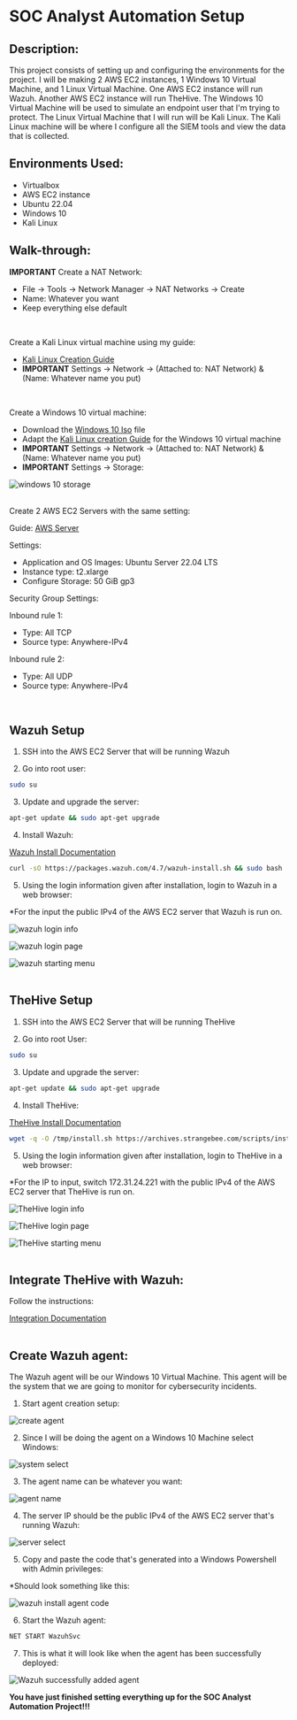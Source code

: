 <h1>SOC Analyst Automation Setup</h1>

<h2>Description:</h2>

This project consists of setting up and configuring the environments for the project. I will be making 2 AWS EC2 instances, 1 Windows 10 Virtual Machine, and 1 Linux Virtual Machine. One AWS EC2 instance will run Wazuh. Another AWS EC2 instance will run TheHive. The Windows 10 Virtual Machine will be used to simulate an endpoint user that I'm trying to protect. The Linux Virtual Machine that I will run will be Kali Linux. The Kali Linux machine will be where I configure all the SIEM tools and view the data that is collected.

<h2>Environments Used:</h2>

   - Virtualbox
   - AWS EC2 instance
   - Ubuntu 22.04
   - Windows 10
   - Kali Linux

<h2>Walk-through:</h2>

<b>IMPORTANT</b> Create a NAT Network:

   - File -> Tools -> Network Manager -> NAT Networks -> Create
   - Name: Whatever you want
   - Keep everything else default
<br>

Create a Kali Linux virtual machine using my guide:

   - [Kali Linux Creation Guide]()
   - <b>IMPORTANT</b> Settings -> Network -> (Attached to: NAT Network) & (Name: Whatever name you put)
<br>

Create a Windows 10 virtual machine:

   - Download the [Windows 10 Iso](https://www.microsoft.com/en-us/software-download/windows10) file 
   - Adapt the [Kali Linux creation Guide](https://github.com/ntieu4328/Virtual-Box-Kali-Linux) for the Windows 10 virtual machine
   - <b>IMPORTANT</b> Settings -> Network -> (Attached to: NAT Network) & (Name: Whatever name you put)
   - <b>IMPORTANT</b> Settings -> Storage:

![windows 10 storage](https://github.com/ntieu4328/SOC-Analyst-Automation-Setup/assets/156137990/c409afcb-03f4-47d2-9460-5c3ff46c29df)
<br>
<br>

Create 2 AWS EC2 Servers with the same setting:

Guide: [AWS Server](https://github.com/ntieu4328/AWS-EC2-Server)
   
Settings:
   
   - Application and OS Images: Ubuntu Server 22.04 LTS
   - Instance type: t2.xlarge
   - Configure Storage: 50 GiB gp3

Security Group Settings:

   Inbound rule 1:
   
   - Type: All TCP
   - Source type: Anywhere-IPv4
      
   Inbound rule 2:
   
   - Type: All UDP
   - Source type: Anywhere-IPv4
<br>

<h2>Wazuh Setup</h2>

1. SSH into the AWS EC2 Server that will be running Wazuh
   
2. Go into root user:

```bash
sudo su
```
   
3. Update and upgrade the server:

```bash
apt-get update && sudo apt-get upgrade
```

4. Install Wazuh:

[Wazuh Install Documentation](https://documentation.wazuh.com/current/quickstart.html)

```bash
curl -sO https://packages.wazuh.com/4.7/wazuh-install.sh && sudo bash ./wazuh-install.sh -a
```

5. Using the login information given after installation, login to Wazuh in a web browser:

*For the <wazuh-dashboard-ip> input the public IPv4 of the AWS EC2 server that Wazuh is run on.

![wazuh login info](https://github.com/ntieu4328/SOC-Analyst-Automation-Setup/assets/156137990/9501362e-a065-4374-ac7f-3e24cf09c0fb)

![wazuh login page](https://github.com/ntieu4328/SOC-Analyst-Automation-Setup/assets/156137990/6d4eb03d-c6b9-4926-a9f6-839437dce9b8)

![wazuh starting menu](https://github.com/ntieu4328/SOC-Analyst-Automation-Setup/assets/156137990/1af17b3d-66e2-434b-9aa9-2b4026719bff)
<br>
<br>


<h2>TheHive Setup</h2>

1. SSH into the AWS EC2 Server that will be running TheHive
   
2. Go into root User:

```bash
sudo su
```

3. Update and upgrade the server:

```bash
apt-get update && sudo apt-get upgrade
```

4. Install TheHive:

[TheHive Install Documentation](https://docs.strangebee.com/thehive/setup/#operating-systems)

```bash
wget -q -O /tmp/install.sh https://archives.strangebee.com/scripts/install.sh ; sudo -v ; bash /tmp/install.sh
```

5. Using the login information given after installation, login to TheHive in a web browser:

*For the IP to input, switch 172.31.24.221 with the public IPv4 of the AWS EC2 server that TheHive is run on.

![TheHive login info](https://github.com/ntieu4328/SOC-Analyst-Automation-Setup/assets/156137990/1dcc39fa-ca21-49f8-89f3-1a402bad2133)

![TheHive login page](https://github.com/ntieu4328/SOC-Analyst-Automation-Setup/assets/156137990/58886ee2-48c4-4037-b3f2-5d6627702a1c)

![TheHive starting menu](https://github.com/ntieu4328/SOC-Analyst-Automation-Setup/assets/156137990/7fa74a94-e12e-48c1-8177-a87e337c652c)
<br>
<br>


<h2>Integrate TheHive with Wazuh:</h2>

Follow the instructions:

[Integration Documentation](https://wazuh.com/blog/using-wazuh-and-thehive-for-threat-protection-and-incident-response/)
<br>
<br>


<h2>Create Wazuh agent:</h2>

The Wazuh agent will be our Windows 10 Virtual Machine. This agent will be the system that we are going to monitor for cybersecurity incidents.

1. Start agent creation setup:
   
![create agent](https://github.com/ntieu4328/SOC-Analyst-Automation-Setup/assets/156137990/8e6630e1-fc68-4e01-b1e9-2153f62562fb)

2. Since I will be doing the agent on a Windows 10 Machine select Windows:
   
![system select](https://github.com/ntieu4328/SOC-Analyst-Automation-Setup/assets/156137990/fcdcb89c-fc05-4260-b972-cdaafa3726c6)

3. The agent name can be whatever you want:

![agent name](https://github.com/ntieu4328/SOC-Analyst-Automation-Setup/assets/156137990/e3700264-23f8-4ac8-a545-e83a7b77a58d)

4. The server IP should be the public IPv4 of the AWS EC2 server that's running Wazuh:

![server select](https://github.com/ntieu4328/SOC-Analyst-Automation-Setup/assets/156137990/c610d8bf-dab0-494c-bafd-ac208a6bbf1a)

5. Copy and paste the code that's generated into a Windows Powershell with Admin privileges:

*Should look something like this:

![wazuh install agent code](https://github.com/ntieu4328/SOC-Analyst-Automation-Setup/assets/156137990/e5b2517e-42a9-4d81-ae5e-2862416615b3)

6. Start the Wazuh agent:

```bash
NET START WazuhSvc
```

7. This is what it will look like when the agent has been successfully deployed:

![Wazuh successfully added agent](https://github.com/ntieu4328/SOC-Analyst-Automation-Setup/assets/156137990/6ee6ca45-4dc0-4621-bc8c-66761a031617)

<b>You have just finished setting everything up for the SOC Analyst Automation Project!!!</b>
